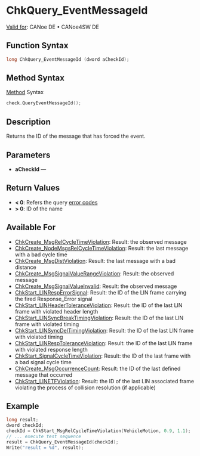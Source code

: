 # ChkQuery_EventMessageId

[Valid for](../../../Shared/FeatureAvailability.md): CANoe DE • CANoe4SW DE

## Function Syntax

```c
long ChkQuery_EventMessageId (dword aCheckId);
```

## Method Syntax

[Method](../../../Shared/CAPL/General/ClassesAndObjects.md) Syntax

```c
check.QueryEventMessageId();
```

## Description

Returns the ID of the message that has forced the event.

## Parameters

- **aCheckId** —

## Return Values

- **\< 0**: Refers the query [error codes](../CAPLfunctionsTSLErrorCodes.md)
- **\> 0**: ID of the name

## Available For

- [ChkCreate_MsgRelCycleTimeViolation](CAPLfunctionChkCreateMsgRelCycleTimeViolation.md): Result: the observed message
- [ChkCreate_NodeMsgsRelCycleTimeViolation](CAPLfunctionChkCreateNodeMsgsRelCycleTimeViolation.md): Result: the last message with a bad cycle time
- [ChkCreate_MsgDistViolation](CAPLfunctionChkCreateMsgDistViolation.md): Result: the last message with a bad distance
- [ChkCreate_MsgSignalValueRangeViolation](CAPLfunctionChkCreateMsgSignalValueRangeViolation.md): Result: the observed message
- [ChkCreate_MsgSignalValueInvalid](CAPLfunctionChkCreateMsgSignalValueInvalid.md): Result: the observed message
- [ChkStart_LINRespErrorSignal](CAPLfunctionChkStartLinRespErrorSignal.md): Result: the ID of the LIN frame carrying the fired Response_Error signal
- [ChkStart_LINHeaderToleranceViolation](CAPLfunctionChkStartLinHeaderToleranceViolation.md): Result: the ID of the last LIN frame with violated header length
- [ChkStart_LINSyncBreakTimingViolation](CAPLfunctionChkStartLinSyncBreakTimingViolation.md): Result: the ID of the last LIN frame with violated timing
- [ChkStart_LINSyncDelTimingViolation](CAPLfunctionChkStartLinSyncDelTimingViolation.md): Result: the ID of the last LIN frame with violated timing
- [ChkStart_LINRespToleranceViolation](CAPLfunctionChkStartLinRespToleranceViolation.md): Result: the ID of the last LIN frame with violated response length
- [ChkStart_SignalCycleTimeViolation](CAPLfunctionChkStartSignalCycleTimeViolation.md): Result: the ID of the last frame with a bad signal cycle time
- [ChkCreate_MsgOccurrenceCount](CAPLfunctionChkCreateMsgOccurrenceCount.md): Result: the ID of the last defined message that occurred
- [ChkStart_LINETFViolation](CAPLfunctionChkStartLinEtfViolation.md): Result: the ID of the last LIN associated frame violating the process of collision resolution (if applicable)

## Example

```c
long result;
dword checkId;
checkId = ChkStart_MsgRelCycleTimeViolation(VehicleMotion, 0.9, 1.1);
// ... execute test sequence
result = ChkQuery_EventMessageId(checkId);
Write("result = %d", result);
```

